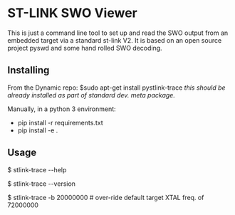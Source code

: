 ST-LINK SWO Viewer
==================

This is just a command line tool to set up and read the SWO output
from an embedded target via a standard st-link V2.  It is based on an
open source project pyswd and some hand rolled SWO decoding.

Installing
----------

From the Dynamic repo:
$sudo apt-get install pystlink-trace
*this should be already installed as part of standard dev. meta package.*

Manually, in a python 3 environment:
- pip install -r requirements.txt
- pip install -e .


Usage
-----

$ stlink-trace --help

$ stlink-trace --version

$ stlink-trace -b 20000000   # over-ride default target XTAL freq. of 72000000

